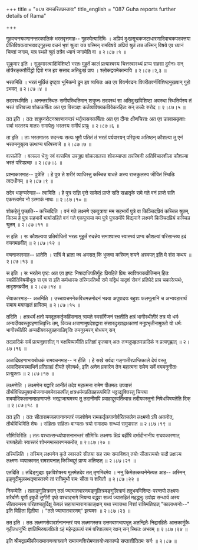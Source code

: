 +++
title = "०८७ रामचरितप्रस्तावः"
title_english = "087 Guha reports further details of Rama"

+++


गुहवचनश्रवणानन्तरकालिकं भरतवृत्तमाह-- गुहस्येत्यादिभिः । अप्रियं
दुःखसूचकजटाधारणादिवाचकपदवत्तया प्रीतिविषयत्वाभाववद्गुहस्य वचनं भृशं
श्रुत्वा यत्र यस्मिन् रामविषये अप्रियं श्रुतं तत्र तस्मिन् विषये एव
ध्यानं चिन्तां जगाम, यत्र स्थले श्रुतं तत्रैव ध्यानं जगामेति वा  ॥ 
२।८७।१  ॥   

  

सुकुमार इति । सुकुमारत्वादिविशिष्टो भरतः मुहूर्तं कालं प्रत्याश्वस्य
चित्तस्वास्थ्यं प्राप्य सहसा दुर्मनाः सन् तोत्रैरङ्कशैर्विद्धो द्विपो गज
इव ससाद अतिदुःखं प्राप । श्लोकद्वयमेकान्वयि  ॥  २।८७।२,३  ॥   

  

भरतमिति । भरतं मूर्छितं दृष्ट्वा भूमिकम्पे द्रुम इव व्यथितः अत एव
विवर्णवदनः विपरीतवर्णविशिष्टमुखवान् गुहो ऽभवत्  ॥  २।८७।४  ॥   

  

तदवस्थमिति । अनन्तरस्थितः समीपस्थितिमान् शत्रुघ्नः तदवस्थं सा
अतिदुःखविशिष्टा अवस्था स्थितिर्यस्य तं भरतं परिष्वज्य शोककर्षितः अत एव
विसञ्ज्ञः कर्तव्यविषयकविवेकरहितः सन् उच्चैः रुरोद  ॥  २।८७।५  ॥   

  

तत इति । ततः शत्रुघ्नरोदनश्रवणानन्तरं भर्तृव्यसनकर्षिताः अत एव दीनाः
क्षीणचित्ताः अत एव उपवासकृशाः सर्वा भरतस्य मातरः समापेतुः भरतस्य समीपं
प्रापुः  ॥  २।८७।६  ॥   

  

ता इति । ताः भरतमातरः रुदन्त्यः सत्यः भूमौ पतितं तं भरतं पर्यवारयन्
परिवृत्य अतिष्ठन् कौशल्या तु एनं भरतमनुसृत्य उत्थाप्य परिषस्वजे  ॥ 
२।८७।७  ॥   

  

वत्सलेति । वत्सला धेनुः स्वं वत्समिव उपगूह्य शोकलालसा शोकव्याप्ता
तपस्विनी अतिविचारशीला कौशल्या भरतं परिपप्रच्छ  ॥  २।८७।८  ॥   

  

प्रश्नाकारमाह-- पुत्रेति । हे पुत्र ते शरीरं व्याधिस्तु कच्चिन्न बाधते
अस्य राजकुलस्य जीवितं स्थितिः त्वदधीनम्  ॥  २।८७।९  ॥   

  

तदेव भङ्ग्यरेणाह-- त्वामिति । हे पुत्र राज्ञि वृत्ते साकेतं प्राप्ते सति
सभ्रातृके रामे गते वनं प्राप्ते सति एकस्त्वमेव नो ऽस्माकं नाथः  ॥ 
२।८७।१०  ॥   

  

शोकहेतुं पृच्छति-- कच्चिदिति । वनं गते लक्ष्मणे एकपुत्राया मम सहभार्ये
पुत्रे वा किञ्चिदप्रियं कच्चिन्न श्रुतम्, किञ्च हे पुत्र सहभार्ये
भार्यासहिते वनं गते एकपुत्राया मम पुत्रे पुत्रसमीपे विद्यमाने लक्ष्मणे
किञ्चिदप्रियं कच्चिन्न श्रुतम्  ॥  २।८७।११  ॥   

  

स इति । सः कौशल्यया प्रतिबोधितो भरतः मूहूर्तं रुदन्नेव समाश्वास्य
स्वास्थ्यं प्राप्य कौशल्यां परिसान्त्व्य इदं वचनमब्रवीत्  ॥  २।८७।१२  ॥   

  

वचनाकारमाह-- भ्रातेति । रात्रिं मे भ्राता क्व अवसत् किं भुक्त्वा कस्मिन्
शयने अस्वपत् इति मे शंस कथय  ॥  २।८७।१३  ॥   

  

स इति । सः भरतेन पृष्टः अत एव हृष्टः निषादाधिपतिर्गुहः प्रियहिते प्रियः
स्वविषयकप्रीतिमान् हितः स्वप्रीतिविषयीभूतः स एव स इति कर्मधारयः
तस्मिन्नतिथौ रामे यद्विधं यादृशं सेवनं प्रतिपेदे प्राप चकारेत्यर्थः,
तादृशमब्रवीत्  ॥  २।८७।१४  ॥   

  

सेवाकारमाह-- अन्नमिति । उच्चावचमनेकविधमन्नमोदनं भक्ष्या अपूपादयः बहुशः
फलमूलानि च अभ्यवहारार्थं रामाय मयापहृतं प्रापितम्  ॥  २।८७।१५  ॥   

  

तदिति । क्षत्रधर्मं क्षतो यमदूतकर्तृकहिंसनात् त्रायते स्वसंर्गिजनं
रक्षतीति क्षत्रं भागीरथीतीरं तत्र यो धर्मः अन्यदीयवस्तुग्रहणान्निवृत्तिः
तम्, किञ्च क्षत्राणामुपदेशद्वारा संसारदुःखाद्रक्षकाणां
मनुप्रभृतीनामुक्तो यो धर्मः भागीरथीतीरे अन्यदीयवस्तुग्रहणान्निवृत्तिः
तमनुस्मरन् बोधयन् सन्  

तदन्नादिकं सर्वं प्रत्यनुज्ञासीत् न भक्षयिष्यामीति प्रतिज्ञां कृतवान्
अतः तन्मदुपहृतमन्नादिकं न प्रत्यगृह्णात्  ॥  २।८७।१६  ॥   

  

अन्नादिग्रहणाभावबोधकं रामवचनमाह-- न हीति । हे सखे सर्वदा
गङ्गातीरप्राप्तिकाले देयं वस्तु अन्नादिकमस्माभिर्न प्रतिग्राह्यं दीयते
एवेत्यर्थः, इति अनेन प्रकारेण तेन महात्मना रामेण सर्वे वयमनुनीताः
प्रत्युक्ताः  ॥  २।८७।१७  ॥   

  

लक्ष्मणेति । लक्ष्मणेन यद्वारि आनीतं तदेव महात्मना रामेण पीतमतः उपवासं
तीर्थविधिप्रयुक्तभोजनाभावमेवाकार्षीत् क्षत्रधर्ममप्रतिग्रहरूपमिति
भट्टाद्युक्तिस्तु चिन्त्या शबर्यादिफलानामग्रहणापत्तेः भरद्वाजाश्रमस्य तु
तदानीमपि प्रवाहाद्दूरवर्तित्वान्न तदीयवस्तुनो निषेधविषयतेति दिक्  ॥ 
२।८७।१८  ॥   

  

तत इति । ततः सीतारामजलपानानन्तरं जलशेषेण रामकर्तृकपानोर्वरितजलेन
लक्ष्मणो ऽपि अकरोत्, तीर्थविधिमिति शेषः । संहिताः सहिताः वाग्यताः त्रयो
रामादयः सन्ध्यां समुपासत  ॥  २।८७।१९  ॥   

  

सौमित्रिरिति । ततः पश्चात्सन्ध्योपासनानन्तरं सौमित्रिः लक्ष्मणः क्षिप्रं
बर्हींषि दर्भादीनानीय राघवकारणात् राघवहेतोः स्वास्तरं शोभनमास्तरणमकरोत्
 ॥  २।८७।२०  ॥   

  

तस्मिन्निति । तस्मिन् लक्ष्मणेन कृते स्वास्तरे सीतया सह रामः समाविशत्
तयोः सीतारामयोः पादौ प्रक्षाल्य लक्ष्मणः व्यपाक्रामत् रामशयनात्
किञ्चिद्दूरं प्राप्य अतिष्ठत्  ॥  २।८७।२१  ॥   

  

एतदिति । तदिङ्गुद्याः वृक्षविशेषस्य मूलमेतदेव तत् तृणमिदमेव । ननु
किमेतत्कथनेनेत्यत आह-- अस्मिन् इङ्गुदीमूलस्थतृणास्तरणे तां रात्रिमुभौ
रामः सीता च शयितौ  ॥  २।८७।२२  ॥   

  

नियम्येति । तलाङ्गुलित्रवान् तलं ज्याघातवारणमङ्गुलित्रमङ्गुलित्राणं
तदुभयविशिष्टः परन्तपो लक्ष्मणः शरैर्बाणैः पूर्णौ इषुधी तूणीरौ पृष्ठे
पश्चाद्भागे नियम्य बद्ध्वा सज्यं ज्यासहितं महद्धनुः उपोह्य सन्धार्य अस्य
सीतारामस्य परितश्चतुर्दिक्षु केवलं सहायान्तरानाकाङ्क्षन् यथा स्यात्तथा
निशां रात्रिमतिष्ठत् "कालाध्वनोः--" इति विहिता द्वितीया । "तले
ज्याघातवारणम्" इत्यमरः  ॥  २।८७।२३  ॥   

  

तत इति । ततः लक्ष्मणसेवादर्शनानन्तरं यत्र लक्ष्मणस्तत्र उत्तमबाणचापभृत्
अतन्द्रितैः निद्रारहितैः आत्तकार्मुकैः गृहीतधनुर्भिः ज्ञातिभिरुपलक्षितो
ऽहं महेन्द्रकल्पं रामं परिपालयन् रक्षन् सन् स्थितः अभवम्  ॥  २।८७।२४  ॥   

  

इति श्रीमद्वाल्मीकीयरामायणव्याख्याने रामायणशिरोमणावयोध्याकाण्डे
सप्ताशीतितमः सर्गः  ॥  २।८७  ॥   

  

  


